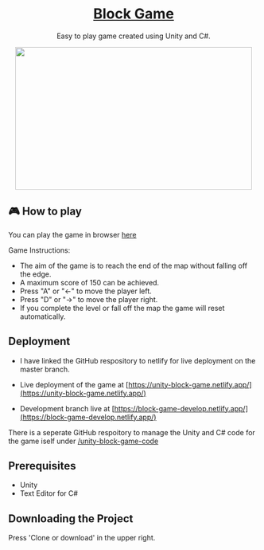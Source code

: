 <h1 align="center"><a href="https://block-game.netlify.app/">Block Game</a></h1>

<p align="center">Easy to play game created using Unity and C#.
</p>

<p align="center">
  <img src="https://user-images.githubusercontent.com/54678624/75148603-efe69b80-56f7-11ea-9def-c8580a767728.png" width="476" height="286"/>
</p>

## :video_game: How to play
You can play the game in browser [here](https://block-game.netlify.app/)

Game Instructions:
- The aim of the game is to reach the end of the map without falling off the edge. 
- A maximum score of 150 can be achieved. 
- Press "A" or "←" to move the player left. 
- Press "D" or "→" to move the player right. 
- If you complete the level or fall off the map the game will reset automatically.


## Deployment
- I have linked the GitHub respository to netlify for live deployment on the master branch.

- Live deployment of the game at [https://unity-block-game.netlify.app/](https://unity-block-game.netlify.app/)
- Development branch live at [https://block-game-develop.netlify.app/](https://block-game-develop.netlify.app/)

There is a seperate GitHub respoitory to manage the Unity and C# code for the game iself under [/unity-block-game-code](https://github.com/conranpearce/unity-block-game-code)

## Prerequisites
- Unity
- Text Editor for C#

## Downloading the Project
Press 'Clone or download' in the upper right.
